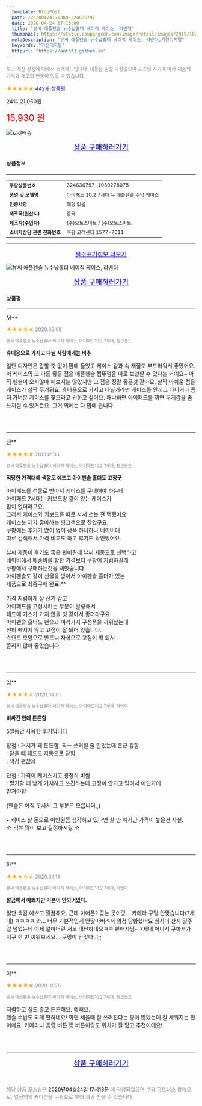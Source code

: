 ```yaml
---
  template: BlogPost
  path: /20200424171300-324636797
  date: 2020-04-24 17:13:00
  title: "뷰씨 애플펜슬 뉴수납홀더 베이직 케이스, 라벤더"
  thumbnail: https://static.coupangcdn.com/image/retail/images/2019/10/22/12/8/4bd648f3-5ed1-4ff8-b0ef-58569f31f55d.jpg
  metaDescription: "뷰씨 애플펜슬 뉴수납홀더 베이직 케이스, 라벤더,가전디지털"
  keywords: "가전디지털"
  httpurl: "https://antnf3.github.io"
---
```

  
<span style="color: #888;font-size:0.8rem">보고 계신 상품에 대해서 소개해드립니다.
내용은 일절 과장없으며 포스팅 시기에 따라 제품의 가격과 재고의 변동이 있을 수 있습니다.</span>
  
<span style="color: orange;">★★★★★</span> <span style="color: blue;font-size: 0.85rem;">442개 상품평</span>

<span style="font-size: 0.9rem">24%</span> <span style="font-size: 0.9rem">~~21,050원~~</span>

<span style="color: red;font-size: 1.5rem;">15,930 원</span>

![로켓배송](https://postfiles.pstatic.net/MjAyMDA0MTBfMjcz/MDAxNTg2NDQ1OTAwMDc5.1T-Iy6-X12_V8iyof2OtSqUCu6urPUUOnjG41kbMy_kg.c1eqxaGayJ1XX0TGV24QXbZg9dvQ9C_dYZx39G_Z7Wog.PNG.cigshop2/rocket_logo.png?type=w773)

<p align="center"><a href="http://me2.do/G5ucln65" style="font-size: 1.2rem; color: blue;">상품 구매하러가기</a></p>

#### 상품정보

---

|                  |                       |
| ---------------- | --------------------- |
| **<span style="font-size:0.8rem;">쿠팡상품번호</span>** | <span style="font-size:0.8rem;">324636797-1039278075</span> |
| **<span style="font-size:0.8rem;">품명 및 모델명</span>**    | <span style="font-size:0.8rem;">아이패드 10.2 7세대 뉴 애플펜슬 수납 케이스</span>        |
| **<span style="font-size:0.8rem;">인증사항</span>**    | <span style="font-size:0.8rem;">해당 없음</span>        |
| **<span style="font-size:0.8rem;">제조국(원산지)</span>**    | <span style="font-size:0.8rem;">중국</span>        |
| **<span style="font-size:0.8rem;">제조자(수입자)</span>**    | <span style="font-size:0.8rem;">(주)오토스마트 / (주)오토스마트</span>        |
| **<span style="font-size:0.8rem;">소비자상담 관련 전화번호</span>**    | <span style="font-size:0.8rem;">쿠팡 고객센터 1577-7011</span>        |

---

<p align="center"><a href="http://me2.do/G5ucln65" style="font-size: 1rem; color: blue;">필수표기정보 더보기</a></p>

![뷰씨 애플펜슬 뉴수납홀더 베이직 케이스, 라벤더](http://thumbnail8.coupangcdn.com/thumbnails/remote/q89/image/retail/images/130352436335497-cd11b81c-ec73-47d1-8bc0-630c3c681370.jpg)

<p align="center"><a href="http://me2.do/G5ucln65" style="font-size: 1.2rem; color: blue;">상품 구매하러가기</a></p>

#### 상품평
  
---
  
M**
    
<span style="color: orange;">★★★★★</span> <span style="font-size:0.8rem;color: #888;">2020.03.09</span>
    
<span style="color: #888;font-size:0.7rem">뷰씨 애플펜슬 뉴수납홀더 베이직 케이스, 아이패드10.2 7세대, 핑크샌드</span>
    
<span style="font-size:0.85rem">**휴대용으로 가지고 다닐 사람에게는 비추**</span>
    
<span style="font-size: 0.9rem;">일단 디자인은 말할 것 없이 맘에 들었고 케이스 겉과 속 재질도 부드러워서 좋았어요. 이 케이스의 또 다른 좋은 점은 애플펜슬 캡뚜껑을 따로 보관할 수 있다는 거예요~ 아직 펜슬이 오지않아 해보지는 않았지만 그 점은 정말 좋은것 같아요. 살짝 아쉬운 점은 케이스가 살짝 무거워요. 휴대용으로 가지고 다닐거라면 케이스를 안끼고 다니거나 좀 더 가벼운 케이스를 찾으라고 권하고 싶어요. 왜냐하면 아이패드를 끼면 무게감을 좀 느끼실 수 있거든요. 그거 외에는 다 맘에 듭니다</span>
    
<br>
<br>

---
  
전**
    
<span style="color: orange;">★★★★★</span> <span style="font-size:0.8rem;color: #888;">2019.12.06</span>
    
<span style="color: #888;font-size:0.7rem">뷰씨 애플펜슬 뉴수납홀더 베이직 케이스, 아이패드10.2 7세대, 핑크샌드</span>
    
<span style="font-size:0.85rem">**적당한 가격대에 색깔도 예쁘고 아이펜슬 홀더도 고정굿**</span>
    
<span style="font-size: 0.9rem;">아이패드를 선물로 받아서 케이스를 구매해야 하는데<br/>아이패드 7세대는 키보드랑 같이 있는 케이스가<br/>많이 없더라구요. <br/>그래서 케이스와 키보드를 따로 사서 쓰는 걸 택했어요!<br/>케이스는 제가 좋아하는 핑크색으로 찾았구요. <br/>쿠팡에는 후기가 많이 없어 상품 하나하나 네이버에<br/>따로 검색해서 가격 비교도 하고 후기도 확인했어요. <br/><br/>뷰씨 제품이 후기도 좋은 편이길래 뷰씨 제품으로 선택하고<br/>네이버에서 배송비를 합한 가격보다 쿠팡이 저렴하길래<br/>쿠팡에서 구매하는것을 택했습니다. <br/>아이펜슬도 같이 선물을 받아서 아이펜슬 홀더가 있는<br/>제품으로 최종구매 완료!^^<br/><br/>가격 저렴하게 잘 산거 같고<br/>아이패드를 고정시키는 부분이 말랑해서<br/>패드에 기스가 가지 않을 것 같아서 좋더라구요. <br/>아이팬슬 홀더도 팬슬과 여러가지 구성품을 끼워놨는데<br/>전혀 빠지지 않고 고정이 잘 되어 있습니다. <br/>스탠드 모양으로 만드니 자석으로 고정이 딱 되서<br/>풀리지 않아 좋았습니다.</span>
    
<br>
<br>

---
  
임**
    
<span style="color: orange;">★★★★☆</span> <span style="font-size:0.8rem;color: #888;">2020.04.01</span>
    
<span style="color: #888;font-size:0.7rem">뷰씨 애플펜슬 뉴수납홀더 베이직 케이스, 아이패드10.2 7세대, 라벤더</span>
    
<span style="font-size:0.85rem">**비싸긴 한데 튼튼함**</span>
    
<span style="font-size: 0.9rem;">5일동안 사용한 후기입니다<br/><br/>장점 : 거치가 꽤 튼튼함. 픽ㅡ 쓰러질 줄 알았는데 은근 강함. <br/>        : 닫을 때 패드도 자동으로 닫힘<br/>        : 색감 괜찮음<br/><br/>단점 : 가격이 케이스치고 굉장히 비쌈<br/>        : 필기할 때 낮게 거치하고 쓰긴하는데 고정이 안되고 밀려서 어딘가에             <br/>           받쳐야함<br/>       <br/>(펜슬은 아직 못사서 그 부분은 모릅니더,,)<br/><br/>• 케이스 살 돈으로 이만원쯤 생각하고 있다면 살 만 하지만 가격이 높은건 사실. <br/>☆ 리뷰 많이 보고 결정하시길 ☆</span>
    
<br>
<br>

---
  
하**
    
<span style="color: orange;">★★★☆☆</span> <span style="font-size:0.8rem;color: #888;">2020.04.19</span>
    
<span style="color: #888;font-size:0.7rem">뷰씨 애플펜슬 뉴수납홀더 베이직 케이스, 아이패드10.2 7세대, 라벤더</span>
    
<span style="font-size:0.85rem">**깔끔해서 예쁘지만 기본이 안되어있다.**</span>
    
<span style="font-size: 0.9rem;">일단 색감 예쁘고 깔끔해요. 근데 이어폰? 꽂는 곳이랑... 카메라 구멍 안맞습니다(7세대) ㅋㅋㅋㅋ 와... 너무 기본적인게 안맞아버려서 엄청 당황했어요 심지어 산지 일주일 넘었는데 이제 알아버린 저도 대단하네요ㅋㅋ 판매자님~ 7세대 어디서 구하셔가지구 한 번 끼워보세요... 구멍이 안맞다니;;</span>
    
<br>
<br>

---
  
이**
    
<span style="color: orange;">★★★★★</span> <span style="font-size:0.8rem;color: #888;">2020.01.26</span>
    
<span style="color: #888;font-size:0.7rem">뷰씨 애플펜슬 뉴수납홀더 베이직 케이스, 아이패드10.2 7세대, 핑크샌드</span>
    

    
<span style="font-size: 0.9rem;">저렴하고 질도 좋고 튼튼해요. 예뻐요.<br/>펜슬 수납도 되게 편하네요! 화면 세울때 잘 쓰러진다는 평이 많았는데 잘 세워지는 편이에요. 카메라나 음량 버튼 등 버튼이랑도 위치가 잘 맞고 추천이에요!</span>
    
<br>
<br>


  
---
  
<p align="center"><a href="http://me2.do/G5ucln65" style="font-size: 1.2rem; color: blue;">상품 구매하러가기</a></p>
  
<br>
  
<span style="font-size: 0.85rem; color: #888;">해당 상품 포스팅은 <span style="color: #000;"> 2020년04월24일 17시13분 </span> 에 작성되었으며 쿠팡 파트너스 활동으로, 일정액의 커미션을 쿠팡으로 부터 제공 받을 수 있습니다.</span>